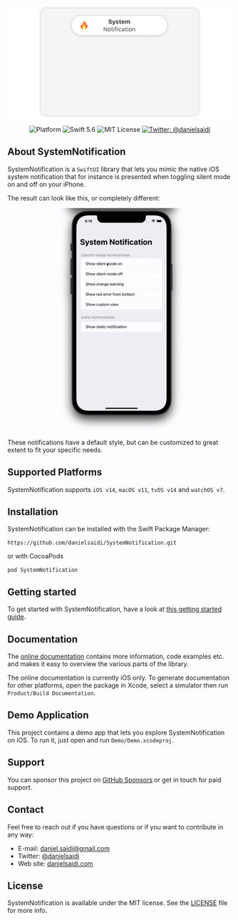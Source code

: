 <p align="center">
    <img src ="Resources/Logo.png" alt="SystemNotification Logo" title="SystemNotification" width=600 />
</p>

<p align="center">
    <img src="https://img.shields.io/cocoapods/p/SystemNotification.svg?style=flat" alt="Platform" />
    <img src="https://img.shields.io/badge/Swift-5.6-orange.svg" alt="Swift 5.6" />
    <img src="https://img.shields.io/github/license/danielsaidi/SystemNotification" alt="MIT License" />
    <a href="https://twitter.com/danielsaidi">
        <img src="https://img.shields.io/badge/contact-@danielsaidi-blue.svg?style=flat" alt="Twitter: @danielsaidi" />
    </a>
</p>



## About SystemNotification

SystemNotification is a `SwiftUI` library that lets you mimic the native iOS system notification that for instance is presented when toggling silent mode on and off on your iPhone. 

The result can look like this, or completely different:

<p align="center">
    <img src="Resources/Demo.gif" width=300 />
</p>

These notifications have a default style, but can be customized to great extent to fit your specific needs.



## Supported Platforms

SystemNotification supports `iOS v14`, `macOS v11`, `tvOS v14` and `watchOS v7`.



## Installation

SystemNotification can be installed with the Swift Package Manager:

```
https://github.com/danielsaidi/SystemNotification.git
```

or with CocoaPods

```
pod SystemNotification
```



## Getting started

To get started with SystemNotification, have a look at [this getting started guide][GettingStarted].



## Documentation

The [online documentation][Documentation] contains more information, code examples etc. and makes it easy to overview the various parts of the library.

The online documentation is currently iOS only. To generate documentation for other platforms, open the package in Xcode, select a simulator then run `Product/Build Documentation`. 



## Demo Application

This project contains a demo app that lets you explore SystemNotification on iOS. To run it, just open and run `Demo/Demo.xcodeproj`.



## Support

You can sponsor this project on [GitHub Sponsors][Sponsors] or get in touch for paid support. 



## Contact

Feel free to reach out if you have questions or if you want to contribute in any way:

* E-mail: [daniel.saidi@gmail.com][Email]
* Twitter: [@danielsaidi][Twitter]
* Web site: [danielsaidi.com][Website]



## License

SystemNotification is available under the MIT license. See the [LICENSE][License] file for more info.


[Email]: mailto:daniel.saidi@gmail.com
[Twitter]: http://www.twitter.com/danielsaidi
[Website]: http://www.danielsaidi.com
[Sponsors]: https://github.com/sponsors/danielsaidi

[Documentation]: https://danielsaidi.github.io/SystemNotification/documentation/systemnotification/
[GettingStarted]: https://github.com/danielsaidi/SystemNotification/blob/master/Readmes/Getting-Started.md
[License]: https://github.com/danielsaidi/SystemNotification/blob/master/LICENSE
